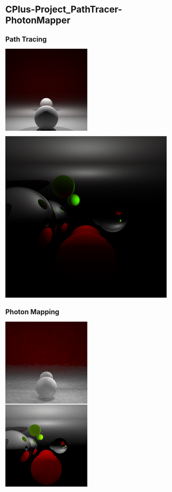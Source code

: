 # CPlus-Project_PathTracer-PhotonMapper
## Path Tracing

![Image text](https://github.com/HugoProyectos/CPlus-Project_PathTracer-PhotonMapper/blob/main/img/pathRed.png)

![Image text](https://github.com/HugoProyectos/CPlus-Project_PathTracer-PhotonMapper/blob/main/img/pathtracer.png)

## Photon Mapping 
![Image text](https://github.com/HugoProyectos/CPlus-Project_PathTracer-PhotonMapper/blob/main/img/photonRed.png)
![Image text](https://github.com/HugoProyectos/CPlus-Project_PathTracer-PhotonMapper/blob/main/img/photonmapper.png)
